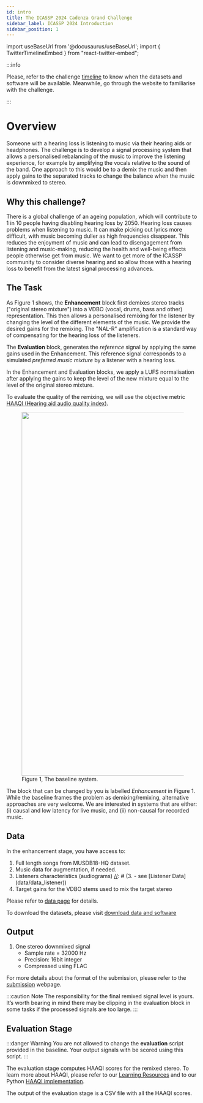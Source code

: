 ```yaml
---
id: intro
title: The ICASSP 2024 Cadenza Grand Challenge
sidebar_label: ICASSP 2024 Introduction
sidebar_position: 1
---
```

import useBaseUrl from '@docusaurus/useBaseUrl';
import { TwitterTimelineEmbed } from "react-twitter-embed";

:::info

Please, refer to the challenge [timeline](key_dates) to know when the datasets and software will be available.
Meanwhile, go through the website to familiarise with the challenge.

:::


# Overview
Someone with a hearing loss is listening to music via their hearing aids or headphones. 
The challenge is to develop a signal processing system that allows a personalised rebalancing of the music to 
improve the listening experience, for example by amplifying the vocals relative to the sound of the band.
One approach to this would be to a demix the music and then apply gains to the separated tracks to change the balance when the music is downmixed to stereo.

## Why this challenge?
There is a global challenge of an ageing population, which will contribute to 1 in 10 people having disabling hearing loss by 2050. Hearing loss causes problems when listening to music. It can make picking out lyrics more difficult, with music becoming duller as high frequencies disappear. This reduces the enjoyment of music and can lead to disengagement from listening and music-making, reducing the health and well-being effects people otherwise get from music. We want to get more of the ICASSP community to consider diverse hearing and so allow those with a hearing loss to benefit from the latest signal processing advances.

## The Task 

As Figure 1 shows, the **Enhancement** block first demixes stereo tracks ("original stereo mixture") into a VDBO (vocal, drums, bass and other) representation. 
This then allows a personalised remixing for the listener by changing the level of the different elements of the music. 
We provide the desired gains for the remixing. 
The "NAL-R" amplification is a standard way of compensating for the hearing loss of the listeners. 

The **Evaluation** block, generates the _reference_ signal by applying the same gains used in the Enhancement.
This reference signal corresponds to a simulated _preferred music mixture_ by a listener with a hearing loss.

In the Enhancement and Evaluation blocks, we apply a LUFS normalisation after applying the gains to keep the level of the new mixture
equal to the level of the original stereo mixture.

To evaluate the quality of the remixing, we will use the objective metric
[HAAQI (Hearing aid audio quality index)](../learning_resources/Hearing_aid_processing/edu_HAP_HA_processed_speech#haaqi-hearing-aid-audio-quality-index).

<figure id="fig1">
<img width="950" src={useBaseUrl('/img/icassp_2024/task_diagram.png')} />
<figcaption>Figure 1, The baseline system.</figcaption>
</figure>

The block that can be changed by you is labelled *Enhancement* in Figure 1. 
While the baseline frames the problem as demixing/remixing, alternative approaches are very welcome. 
We are interested in systems that are either: (i) causal and low latency for live music, and (ii) non-causal for recorded music.

## Data

In the enhancement stage, you have access to:

1. Full length songs from MUSDB18-HQ dataset.
2. Music data for augmentation, if needed. 
3. Listeners characteristics (audiograms)
[//]: # (3. - see [Listener Data]&#40;data/data_listener&#41;)
4. Target gains for the VDBO stems used to mix the target stereo

Please refer to [data page](data/data_overview) for details.

[//]: # (and the [baseline readme]&#40;intro#data&#41; in GitHub for details.)

To download the datasets, please visit [download data and software](take_part/download) 

[//]: # (&#40;take_part/download&#41;.)

## Output

1. One stereo downmixed signal
    - Sample rate = 32000 Hz
    - Precision: 16bit integer
    - Compressed using FLAC

For more details about the format of the submission, please refer to the [submission](take_part/submission) webpage.

:::caution Note
The responsibility for the final remixed signal level is yours. 
It’s worth bearing in mind there may be clipping in the evaluation block in some tasks
if the processed signals are too large.
:::

## Evaluation Stage

:::danger Warning
You are not allowed to change the **evaluation** script provided in the baseline.
Your output signals with be scored using this script.
:::

The evaluation stage computes HAAQI scores for the remixed stereo. To learn more about HAAQI, please refer to our [Learning Resources](../learning_resources/Hearing_aid_processing/edu_HAP_HA_processed_speech)
and to our Python [HAAQI implementation](https://github.com/claritychallenge/clarity/blob/main/clarity/evaluator/haaqi/haaqi.py). 

The output of the evaluation stage is a CSV file with all the HAAQI scores. 

[//]: # (## 3. Software)

[//]: # ()
[//]: # (All the necessary software to run the recipes and make your own submission is available on our [Clarity-Cadenza )

[//]: # (GitHub repository]&#40;https://github.com/claritychallenge/clarity&#41;.)

[//]: # ()
[//]: # (The official code for the first challenge was released in version `v0.3.4`. )

[//]: # (To avoid any conflict, we highly recommend for you to work using version v0.3.4 and )

[//]: # (not with the code from the `main` branch. To install this version:)

[//]: # ()
[//]: # (1. Download the files of the release v0.3.4 from:)

[//]: # (https://github.com/claritychallenge/clarity/releases/tag/v0.3.4)

[//]: # ()
[//]: # (2. Clone the repository and checkout version v0.3.4)

[//]: # ()
[//]: # (```bash)

[//]: # (git clone https://github.com/claritychallenge/clarity.git)

[//]: # (git checkout tags/v0.3.4)

[//]: # (```)

[//]: # ()
[//]: # (3. Install pyclarity from PyPI as:)

[//]: # ()
[//]: # (```bash)

[//]: # (pip install pyclarity==0.3.4)

[//]: # (```)

[//]: # (## 4. Baselines)

[//]: # ()
[//]: # (In the [Clarity/Cadenza GitHub repository]&#40;https://github.com/claritychallenge/clarity&#41;, we provide two baselines.)

[//]: # (Both baseline systems work in a similar way. Using a music source separation model, the systems)

[//]: # (decompose the music into the target eight stems. Both models were trained exclusively on MUSDB18-HQ training set and no)

[//]: # (extra data was used for augmentation.)

[//]: # ()
[//]: # (1. `Demucs`: This baseline system uses the `Hybrid Demucs` model. This is a time-domain-based model.)

[//]: # (2. `Open-UnMix`: This baseline system uses the `umxhq` model from Open-UnMix. This is a spectrogram-based model.)

[//]: # ()
[//]: # (Please, visit the [baseline on the GitHub webpage]&#40;https://github.com/claritychallenge/clarity/tree/cad1task1-baseline2/recipes/cad1/task1/baseline&#41;)

[//]: # (and [Baseline]&#40;Software/cc1_baseline#1-task-1-headphones&#41; links to read more about the baselines and learn how to run them.)

